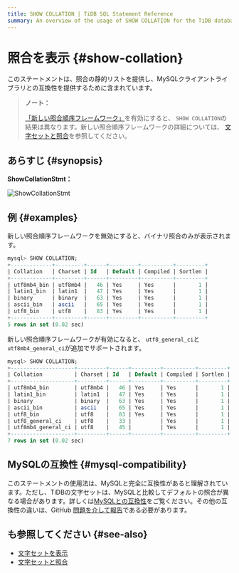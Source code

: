 ```yaml
---
title: SHOW COLLATION | TiDB SQL Statement Reference
summary: An overview of the usage of SHOW COLLATION for the TiDB database.
---
```


# 照合を表示 {#show-collation}

このステートメントは、照合の静的リストを提供し、MySQLクライアントライブラリとの互換性を提供するために含まれています。

> **ノート：**
>
> [「新しい照合順序フレームワーク」](/character-set-and-collation.md#new-framework-for-collations)を有効にすると、 `SHOW COLLATION`の結果は異なります。新しい照合順序フレームワークの詳細については、 [文字セットと照合](/character-set-and-collation.md)を参照してください。

## あらすじ {#synopsis}

**ShowCollationStmt：**

![ShowCollationStmt](https://docs-download.pingcap.com/media/images/docs/sqlgram/ShowCollationStmt.png)

## 例 {#examples}

新しい照合順序フレームワークを無効にすると、バイナリ照合のみが表示されます。

```sql
mysql> SHOW COLLATION;
+-------------+---------+------+---------+----------+---------+
| Collation   | Charset | Id   | Default | Compiled | Sortlen |
+-------------+---------+------+---------+----------+---------+
| utf8mb4_bin | utf8mb4 |   46 | Yes     | Yes      |       1 |
| latin1_bin  | latin1  |   47 | Yes     | Yes      |       1 |
| binary      | binary  |   63 | Yes     | Yes      |       1 |
| ascii_bin   | ascii   |   65 | Yes     | Yes      |       1 |
| utf8_bin    | utf8    |   83 | Yes     | Yes      |       1 |
+-------------+---------+------+---------+----------+---------+
5 rows in set (0.02 sec)
```

新しい照合順序フレームワークが有効になると、 `utf8_general_ci`と`utf8mb4_general_ci`が追加でサポートされます。

```sql
mysql> SHOW COLLATION;
+--------------------+---------+------+---------+----------+---------+
| Collation          | Charset | Id   | Default | Compiled | Sortlen |
+--------------------+---------+------+---------+----------+---------+
| utf8mb4_bin        | utf8mb4 |   46 | Yes     | Yes      |       1 |
| latin1_bin         | latin1  |   47 | Yes     | Yes      |       1 |
| binary             | binary  |   63 | Yes     | Yes      |       1 |
| ascii_bin          | ascii   |   65 | Yes     | Yes      |       1 |
| utf8_bin           | utf8    |   83 | Yes     | Yes      |       1 |
| utf8_general_ci    | utf8    |   33 |         | Yes      |       1 |
| utf8mb4_general_ci | utf8    |   45 |         | Yes      |       1 |
+--------------------+---------+------+---------+----------+---------+
7 rows in set (0.02 sec)
```

## MySQLの互換性 {#mysql-compatibility}

このステートメントの使用法は、MySQLと完全に互換性があると理解されています。ただし、TiDBの文字セットは、MySQLと比較してデフォルトの照合が異なる場合があります。詳しくは[MySQLとの互換性](/mysql-compatibility.md)をご覧ください。その他の互換性の違いは、GitHub [問題を介して報告](https://github.com/pingcap/tidb/issues/new/choose)である必要があります。

## も参照してください {#see-also}

-   [文字セットを表示](/sql-statements/sql-statement-show-character-set.md)
-   [文字セットと照合](/character-set-and-collation.md)
